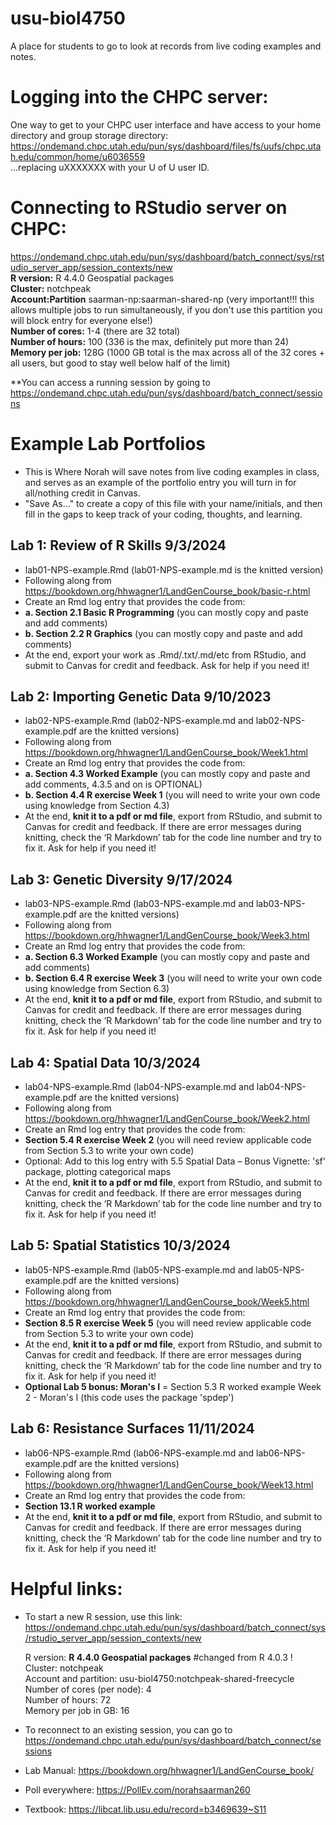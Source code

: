 # usu-biol4750
A place for students to go to look at records from live coding examples and notes.

# Logging into the CHPC server:  
One way to get to your CHPC user interface and have access to your home directory and group storage directory:
https://ondemand.chpc.utah.edu/pun/sys/dashboard/files/fs/uufs/chpc.utah.edu/common/home/u6036559  
...replacing uXXXXXXX with your U of U user ID.  

# Connecting to RStudio server on CHPC:
https://ondemand.chpc.utah.edu/pun/sys/dashboard/batch_connect/sys/rstudio_server_app/session_contexts/new        
**R version:** R 4.4.0 Geospatial packages   
**Cluster:** notchpeak      
**Account:Partition** saarman-np:saarman-shared-np (very important!!! this allows multiple jobs to run simultaneously, if you don't use this partition you will block entry for everyone else!)      
**Number of cores:** 1-4 (there are 32 total)   
**Number of hours:** 100 (336 is the max, definitely put more than 24)   
**Memory per job:** 128G (1000 GB total is the max across all of the 32 cores + all users, but good to stay well below half of the limit)  

**You can access a running session by going to https://ondemand.chpc.utah.edu/pun/sys/dashboard/batch_connect/sessions 

# Example Lab Portfolios  
- This is Where Norah will save notes from live coding examples in class, and serves as an example of the portfolio entry you will turn in for all/nothing credit in Canvas.
 - "Save As..." to create a copy of this file with your name/initials, and then fill in the gaps to keep track of your coding, thoughts, and learning.
   
## Lab 1: Review of R Skills 9/3/2024
 - lab01-NPS-example.Rmd (lab01-NPS-example.md is the knitted version)
 - Following along from <https://bookdown.org/hhwagner1/LandGenCourse_book/basic-r.html>
 - Create an Rmd log entry that provides the code from:
 - **a. Section 2.1 Basic R Programming** (you can mostly copy and paste and add comments)
 - **b. Section 2.2 R Graphics** (you can mostly copy and paste and add comments)
 - At the end, export your work as .Rmd/.txt/.md/etc from RStudio, and submit to Canvas for credit and feedback. Ask for help if you need it!

## Lab 2: Importing Genetic Data 9/10/2023
 - lab02-NPS-example.Rmd  (lab02-NPS-example.md and lab02-NPS-example.pdf are the knitted versions)  
 - Following along from https://bookdown.org/hhwagner1/LandGenCourse_book/Week1.html
 - Create an Rmd log entry that provides the code from:
 - **a. Section 4.3 Worked Example** (you can mostly copy and paste and add comments, 4.3.5 and on is OPTIONAL)
 - **b. Section 4.4 R exercise Week 1** (you will need to write your own code using knowledge from Section 4.3)
 - At the end, **knit it to a pdf or md file**, export from RStudio, and submit to Canvas for credit and feedback. If there are error messages during knitting, check the ‘R Markdown’ tab for the code line number and try to fix it. Ask for help if you need it!

## Lab 3: Genetic Diversity 9/17/2024  
 - lab03-NPS-example.Rmd (lab03-NPS-example.md and lab03-NPS-example.pdf are the knitted versions)
 - Following along from https://bookdown.org/hhwagner1/LandGenCourse_book/Week3.html
 - Create an Rmd log entry that provides the code from:
 - **a. Section 6.3 Worked Example** (you can mostly copy and paste and add comments)
 - **b. Section 6.4 R exercise Week 3** (you will need to write your own code using knowledge from Section 6.3)
 - At the end, **knit it to a pdf or md file**, export from RStudio, and submit to Canvas for credit and feedback. If there are error messages during knitting, check the ‘R Markdown’ tab for the code line number and try to fix it. Ask for help if you need it!

## Lab 4: Spatial Data 10/3/2024 
 - lab04-NPS-example.Rmd (lab04-NPS-example.md and lab04-NPS-example.pdf are the knitted versions)
 - Following along from https://bookdown.org/hhwagner1/LandGenCourse_book/Week2.html
 - Create an Rmd log entry that provides the code from:
 - **Section 5.4 R exercise Week 2** (you will need review applicable code from Section 5.3 to write your own code)
 - Optional: Add to this log entry with 5.5 Spatial Data – Bonus Vignette: 'sf' package, plotting categorical maps
 - At the end, **knit it to a pdf or md file**, export from RStudio, and submit to Canvas for credit and feedback. If there are error messages during knitting, check the ‘R Markdown’ tab for the code line number and try to fix it. Ask for help if you need it!
   
## Lab 5: Spatial Statistics 10/3/2024 
 - lab05-NPS-example.Rmd (lab05-NPS-example.md and lab05-NPS-example.pdf are the knitted versions)
 - Following along from https://bookdown.org/hhwagner1/LandGenCourse_book/Week5.html
 - Create an Rmd log entry that provides the code from:
 - **Section 8.5 R exercise Week 5** (you will need review applicable code from Section 5.3 to write your own code)
 - At the end, **knit it to a pdf or md file**, export from RStudio, and submit to Canvas for credit and feedback. If there are error messages during knitting, check the ‘R Markdown’ tab for the code line number and try to fix it. Ask for help if you need it!
 - **Optional Lab 5 bonus: Moran's I** = Section 5.3 R worked example Week 2 - Moran's I (this code uses the package 'spdep')

## Lab 6: Resistance Surfaces 11/11/2024
 - lab06-NPS-example.Rmd (lab06-NPS-example.md and lab06-NPS-example.pdf are the knitted versions)
 - Following along from https://bookdown.org/hhwagner1/LandGenCourse_book/Week13.html
 - Create an Rmd log entry that provides the code from:
 - **Section 13.1 R worked example**
 - At the end, **knit it to a pdf or md file**, export from RStudio, and submit to Canvas for credit and feedback. If there are error messages during knitting, check the ‘R Markdown’ tab for the code line number and try to fix it. Ask for help if you need it!

# Helpful links:  
  
- To start a new R session, use this link: <https://ondemand.chpc.utah.edu/pun/sys/dashboard/batch_connect/sys/rstudio_server_app/session_contexts/new>
     
    R version: **R 4.4.0 Geospatial packages** #changed from R 4.0.3 !    
    Cluster: notchpeak  
    Account and partition: usu-biol4750:notchpeak-shared-freecycle   
    Number of cores (per node): 4   
    Number of hours: 72  
    Memory per job in GB: 16
   
- To reconnect to an existing session, you can go to <https://ondemand.chpc.utah.edu/pun/sys/dashboard/batch_connect/sessions>

- Lab Manual: <https://bookdown.org/hhwagner1/LandGenCourse_book/>

- Poll everywhere: <https://PollEv.com/norahsaarman260>

- Textbook: <https://libcat.lib.usu.edu/record=b3469639~S11>
